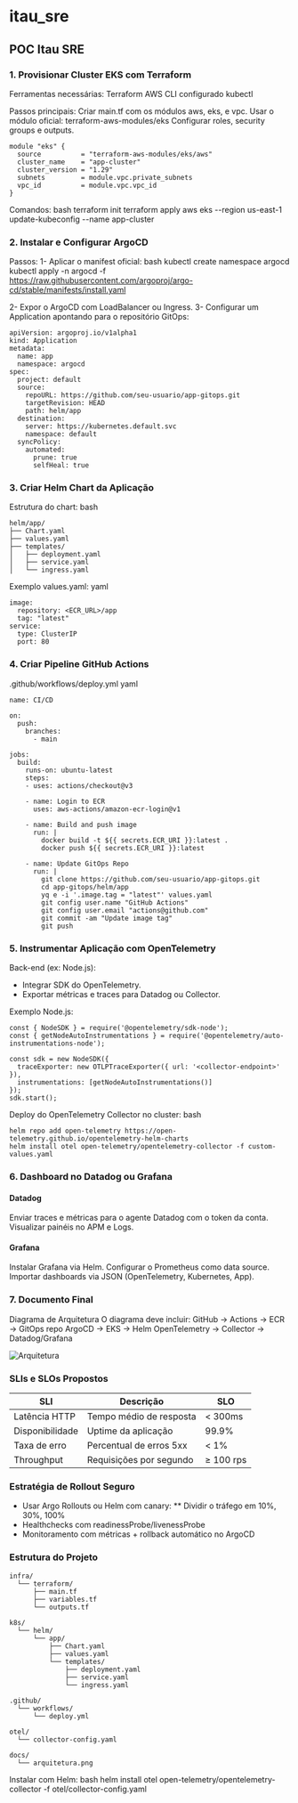 # itau_sre
## POC Itau SRE
### 1. Provisionar Cluster EKS com Terraform

   Ferramentas necessárias:
    Terraform
    AWS CLI configurado
    kubectl

  Passos principais:
    Criar main.tf com os módulos aws, eks, e vpc.
    Usar o módulo oficial: terraform-aws-modules/eks
    Configurar roles, security groups e outputs.

~~~
module "eks" {
  source          = "terraform-aws-modules/eks/aws"
  cluster_name    = "app-cluster"
  cluster_version = "1.29"
  subnets         = module.vpc.private_subnets
  vpc_id          = module.vpc.vpc_id
}
~~~

Comandos:
bash
terraform init
terraform apply
aws eks --region us-east-1 update-kubeconfig --name app-cluster

### 2. Instalar e Configurar ArgoCD

Passos:
1- Aplicar o manifest oficial:
bash
kubectl create namespace argocd
kubectl apply -n argocd -f https://raw.githubusercontent.com/argoproj/argo-cd/stable/manifests/install.yaml

2- Expor o ArgoCD com LoadBalancer ou Ingress.
3- Configurar um Application apontando para o repositório GitOps:
~~~
apiVersion: argoproj.io/v1alpha1
kind: Application
metadata:
  name: app
  namespace: argocd
spec:
  project: default
  source:
    repoURL: https://github.com/seu-usuario/app-gitops.git
    targetRevision: HEAD
    path: helm/app
  destination:
    server: https://kubernetes.default.svc
    namespace: default
  syncPolicy:
    automated:
      prune: true
      selfHeal: true
~~~

### 3. Criar Helm Chart da Aplicação
Estrutura do chart:
bash
~~~
helm/app/
├── Chart.yaml
├── values.yaml
├── templates/
│   ├── deployment.yaml
│   ├── service.yaml
│   └── ingress.yaml

~~~

Exemplo values.yaml:
yaml
~~~
image:
  repository: <ECR_URL>/app
  tag: "latest"
service:
  type: ClusterIP
  port: 80
~~~

 ### 4. Criar Pipeline GitHub Actions
.github/workflows/deploy.yml
yaml
~~~
name: CI/CD

on:
  push:
    branches:
      - main

jobs:
  build:
    runs-on: ubuntu-latest
    steps:
    - uses: actions/checkout@v3

    - name: Login to ECR
      uses: aws-actions/amazon-ecr-login@v1

    - name: Build and push image
      run: |
        docker build -t ${{ secrets.ECR_URI }}:latest .
        docker push ${{ secrets.ECR_URI }}:latest

    - name: Update GitOps Repo
      run: |
        git clone https://github.com/seu-usuario/app-gitops.git
        cd app-gitops/helm/app
        yq e -i '.image.tag = "latest"' values.yaml
        git config user.name "GitHub Actions"
        git config user.email "actions@github.com"
        git commit -am "Update image tag"
        git push

 ~~~

### 5. Instrumentar Aplicação com OpenTelemetry

Back-end (ex: Node.js):
 - Integrar SDK do OpenTelemetry.
 - Exportar métricas e traces para Datadog ou Collector.

Exemplo Node.js:
~~~
const { NodeSDK } = require('@opentelemetry/sdk-node');
const { getNodeAutoInstrumentations } = require('@opentelemetry/auto-instrumentations-node');

const sdk = new NodeSDK({
  traceExporter: new OTLPTraceExporter({ url: '<collector-endpoint>' }),
  instrumentations: [getNodeAutoInstrumentations()]
});
sdk.start();
~~~

Deploy do OpenTelemetry Collector no cluster:
bash
~~~
helm repo add open-telemetry https://open-telemetry.github.io/opentelemetry-helm-charts
helm install otel open-telemetry/opentelemetry-collector -f custom-values.yaml
~~~

### 6. Dashboard no Datadog ou Grafana

#### Datadog
Enviar traces e métricas para o agente Datadog com o token da conta.
Visualizar painéis no APM e Logs.

#### Grafana
Instalar Grafana via Helm.
Configurar o Prometheus como data source.
Importar dashboards via JSON (OpenTelemetry, Kubernetes, App).

### 7. Documento Final
Diagrama de Arquitetura
O diagrama deve incluir:
GitHub → Actions → ECR → GitOps repo
ArgoCD → EKS → Helm
OpenTelemetry → Collector → Datadog/Grafana

![Arquitetura](arquitetura.png)

 ### SLIs e SLOs Propostos

| **SLI**         | **Descrição**           | **SLO**   |
| --------------- | ----------------------- | --------- |
| Latência HTTP   | Tempo médio de resposta | < 300ms   |
| Disponibilidade | Uptime da aplicação     | 99.9%     |
| Taxa de erro    | Percentual de erros 5xx | < 1%      |
| Throughput      | Requisições por segundo | ≥ 100 rps |

### Estratégia de Rollout Seguro

 * Usar Argo Rollouts ou Helm com canary:
  ** Dividir o tráfego em 10%, 30%, 100%
* Healthchecks com readinessProbe/livenessProbe
* Monitoramento com métricas + rollback automático no ArgoCD

### Estrutura do Projeto
~~~
infra/
  └── terraform/
      ├── main.tf
      ├── variables.tf
      └── outputs.tf

k8s/
  └── helm/
      └── app/
          ├── Chart.yaml
          ├── values.yaml
          └── templates/
              ├── deployment.yaml
              ├── service.yaml
              └── ingress.yaml

.github/
  └── workflows/
      └── deploy.yml

otel/
  └── collector-config.yaml

docs/
  └── arquitetura.png

~~~

Instalar com Helm:
bash
helm install otel open-telemetry/opentelemetry-collector   -f otel/collector-config.yaml


